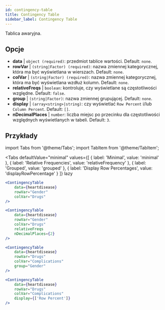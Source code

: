 ```yaml
---
id: contingency-table
title: Contingency Table
sidebar_label: Contingency Table
---
```


Tablica awaryjna.

## Opcje

* __data__ | `object (required)`: przedmiot tablice wartości. Default: `none`.
* __rowVar__ | `(string|Factor) (required)`: nazwa zmiennej kategorycznej, która ma być wyświetlana w wierszach. Default: `none`.
* __colVar__ | `(string|Factor) (required)`:  nazwa zmiennej kategorycznej, która ma być wyświetlana wzdłuż kolumn. Default: `none`.
* __relativeFreqs__ | `boolean`: kontroluje, czy wyświetlane są częstotliwości względne. Default: `false`.
* __group__ | `(string|Factor)`: nazwa zmiennej grupującej. Default: `none`.
* __display__ | `(array<string>|string)`: czy wyświetlać `Row Percent` i/lub `Column Percent`. Default: `[]`.
* __nDecimalPlaces__ | `number`: liczba miejsc po przecinku dla częstotliwości względnych wyświetlanych w tabeli. Default: `3`.


## Przykłady


import Tabs from '@theme/Tabs';
import TabItem from '@theme/TabItem';

<Tabs
    defaultValue="minimal"
    values={[
        { label: 'Minimal', value: 'minimal' },
        { label: 'Relative Frequencies', value: 'relativeFrequency' },
        { label: 'Grouped', value: 'grouped' },
        { label: 'Display Row Percentages', value: 'displayRowPercentage' }
    ]}
    lazy
>

<TabItem value="minimal">

```jsx live
<ContingencyTable
    data={heartdisease} 
    rowVar="Gender"
    colVar="Drugs"
/>
```

</TabItem>

<TabItem value="relativeFrequency">

```jsx live
<ContingencyTable
    data={heartdisease} 
    rowVar="Gender"
    colVar="Drugs"
    relativeFreqs 
    nDecimalPlaces={2}
/>
```

</TabItem>

<TabItem value="grouped">

```jsx live
<ContingencyTable
    data={heartdisease} 
    rowVar="Drugs"
    colVar="Complications"
    group="Gender"
/>
```

</TabItem>

<TabItem value="displayRowPercentage">

```jsx live
<ContingencyTable
    data={heartdisease} 
    rowVar="Drugs"
    colVar="Complications"
    display={['Row Percent']}
/>
```

</TabItem>

</Tabs>
